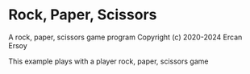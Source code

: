 # Rock, Paper, Scissors

A rock, paper, scissors game program
Copyright (c) 2020-2024 Ercan Ersoy

This example plays with a player rock, paper, scissors game
